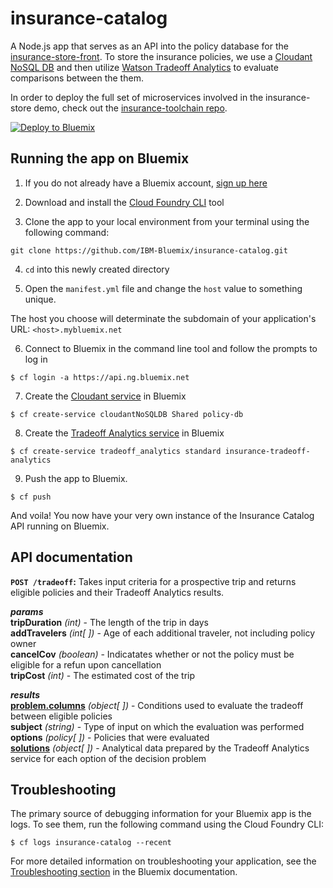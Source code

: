 # insurance-catalog

A Node.js app that serves as an API into the policy database for the [insurance-store-front][store_front_url]. To store the insurance policies, we use a [Cloudant NoSQL DB][cloudant_url] and then utilize [Watson Tradeoff Analytics][ta_url] to evaluate comparisons between the them.

In order to deploy the full set of microservices involved in the insurance-store demo, check out the [insurance-toolchain repo][toolchain_url].

[![Deploy to Bluemix](https://bluemix.net/deploy/button.png)](https://bluemix.net/deploy)

## Running the app on Bluemix

1. If you do not already have a Bluemix account, [sign up here][bluemix_reg_url]

2. Download and install the [Cloud Foundry CLI][cloud_foundry_url] tool

3. Clone the app to your local environment from your terminal using the following command:

  ```
  git clone https://github.com/IBM-Bluemix/insurance-catalog.git
  ```

4. `cd` into this newly created directory

5. Open the `manifest.yml` file and change the `host` value to something unique.

  The host you choose will determinate the subdomain of your application's URL:  `<host>.mybluemix.net`

6. Connect to Bluemix in the command line tool and follow the prompts to log in

  ```
  $ cf login -a https://api.ng.bluemix.net
  ```

7. Create the [Cloudant service][cloudant_service_url] in Bluemix

  ```
  $ cf create-service cloudantNoSQLDB Shared policy-db
  ```

8. Create the [Tradeoff Analytics service][tradeoff_analytics_service_url] in Bluemix

  ```
  $ cf create-service tradeoff_analytics standard insurance-tradeoff-analytics
  ```

9. Push the app to Bluemix.

  ```
  $ cf push
  ```

And voila! You now have your very own instance of the Insurance Catalog API running on Bluemix.

## API documentation

**`POST /tradeoff`:** Takes input criteria for a prospective trip and returns eligible policies and their Tradeoff Analytics results.

_**params**_  
**tripDuration** _(int)_ - The length of the trip in days  
**addTravelers** _(int[ ])_ - Age of each additional traveler, not including policy owner  
**cancelCov** _(boolean)_ - Indicatates whether or not the policy must be eligible for a refun upon cancellation  
**tripCost** _(int)_ - The estimated cost of the trip

_**results**_  
[**problem.columns**][column_spec_url] _(object[ ])_ - Conditions used to evaluate the tradeoff between eligible policies  
**subject** _(string)_ - Type of input on which the evaluation was performed  
**options** _(policy[ ])_ - Policies that were evaluated  
[**solutions**][solution_spec_url] _(object[ ])_ - Analytical data prepared by the Tradeoff Analytics service for each option of the decision problem

## Troubleshooting

The primary source of debugging information for your Bluemix app is the logs. To see them, run the following command using the Cloud Foundry CLI:

  ```
  $ cf logs insurance-catalog --recent
  ```
For more detailed information on troubleshooting your application, see the [Troubleshooting section](https://www.ng.bluemix.net/docs/troubleshoot/tr.html) in the Bluemix documentation.

<!--Links-->
[store_front_url]: https://github.com/IBM-Bluemix/insurance-store-front
[toolchain_url]: https://github.com/IBM-Bluemix/insurance-toolchain
[bluemix_reg_url]: http://ibm.biz/insurance-store-registration
[cloud_foundry_url]: https://github.com/cloudfoundry/cli
[cloudant_url]: https://cloudant.com/
[ta_url]: http://www.ibm.com/smarterplanet/us/en/ibmwatson/developercloud/tradeoff-analytics.html
[cloudant_service_url]: https://new-console.ng.bluemix.net/catalog/services/cloudant-nosql-db/
[tradeoff_analytics_service_url]: https://new-console.ng.bluemix.net/catalog/services/tradeoff-analytics/
[column_spec_url]: http://www.ibm.com/smarterplanet/us/en/ibmwatson/developercloud/tradeoff-analytics/api/v1/?node#Column
[solution_spec_url]: http://www.ibm.com/smarterplanet/us/en/ibmwatson/developercloud/tradeoff-analytics/api/v1/?node#Solution